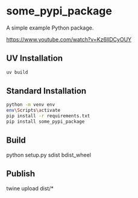 # some_pypi_package

A simple example Python package.

https://www.youtube.com/watch?v=Kz6IlDCyOUY

## UV Installation

```bash
uv build
```

## Standard Installation

```bash
python -m venv env
env\Scripts\activate
pip install -r requirements.txt
pip install some_pypi_package
```

## Build
python setup.py sdist bdist_wheel

## Publish
twine upload dist/*